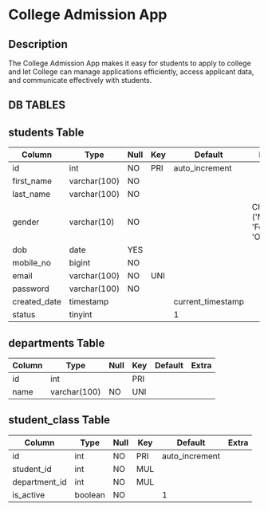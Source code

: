 # College Admission App

## Description

The College Admission App makes it easy for students to apply to college and let College can manage applications efficiently, access applicant data, and communicate effectively with students. 

## DB TABLES

## students Table

| Column           | Type         | Null | Key | Default           | Extra                       |
|------------------|--------------|------|-----|-------------------|-----------------------------|
| id               | int          | NO   | PRI | auto_increment    |                             |
| first_name       | varchar(100) | NO   |     |                   |                             |
| last_name        | varchar(100) | NO   |     |                   |                             |
| gender           | varchar(10)  | NO   |     |                   | CHECK ('Male', 'Female', 'Others') |
| dob              | date         | YES  |     |                   |                             |
| mobile_no        | bigint       | NO   |     |                   |                             |
| email            | varchar(100) | NO   | UNI |                   |                             |
| password         | varchar(100) | NO   |     |                   |                             |
| created_date     | timestamp    |      |     | current_timestamp |                             |
| status           | tinyint      |      |     | 1                 |                             |


## departments Table

| Column  | Type         | Null | Key  | Default           | Extra          |
|---------|--------------|------|------|-------------------|----------------|
| id      | int          |      | PRI  |    |                |
| name    | varchar(100) | NO   | UNI  |                   |                |


## student_class Table

| Column         | Type         | Null | Key | Default      | Extra          |
|----------------|--------------|------|-----|--------------|----------------|
| id             | int          | NO   | PRI |auto_increment|                |
| student_id     | int          | NO   | MUL |              |                |
| department_id  | int          | NO   | MUL |              |                |
| is_active      | boolean      | NO   |     | 1            |                |
